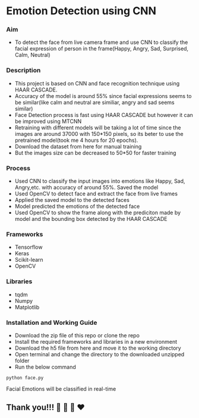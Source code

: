 # Emotion Detection using CNN
### Aim 
- To detect the face from live camera frame and use CNN to classify the facial expression of person in the frame(Happy, Angry, Sad, Surprised, Calm, Neutral)


### Description
- This project is based on CNN and face recognition technique using HAAR CASCADE.
- Accuracy of the model is around 55% since facial expressions seems to be similar(like calm and neutral are similiar, angry and sad seems similar)
- Face Detection process is fast using HAAR CASCADE but however it can be improved using MTCNN
- Retraining with different models will be taking a lot of time since the images are around 37000 with 150*150 pixels, so its beter to use the pretrained model(took me 4 hours for   20 epochs). 
- Download the dataset from here for manual training
- But the images size can be decreased to 50*50 for faster training

### Process
- Used CNN to classify the input images into emotions like Happy, Sad, Angry,etc. with accuracy of around 55%. Saved the model 
- Used OpenCV to detect face and extract the face from live frames
- Applied the saved model to the detected faces 
- Model predicted the emotions of the detected face
- Used OpenCV to show the frame along with the prediciton made by model and the bounding box detected by the HAAR CASCADE


### Frameworks
- Tensorflow
- Keras
- Scikit-learn
- OpenCV

### Libraries
- tqdm
- Numpy
- Matplotlib

### Installation and Working Guide
- Download the zip file of this repo or clone the repo
- Install the required frameworks and libraries in a new environment
- Download the h5 file from here and move it to the working directory
- Open terminal and change the directory to the downloaded unzipped folder
- Run the below command
```
python face.py
```
Facial Emotions will be classified in real-time

 ## Thank you!!! :clap: :clap: :clap: :heart:
